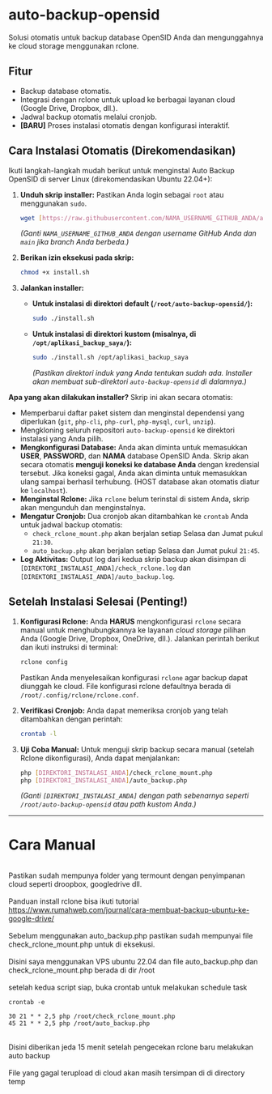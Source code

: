 # auto-backup-opensid
Solusi otomatis untuk backup database OpenSID Anda dan mengunggahnya ke cloud storage menggunakan rclone.

## Fitur
* Backup database otomatis.
* Integrasi dengan rclone untuk upload ke berbagai layanan cloud (Google Drive, Dropbox, dll.).
* Jadwal backup otomatis melalui cronjob.
* **[BARU]** Proses instalasi otomatis dengan konfigurasi interaktif.

## Cara Instalasi Otomatis (Direkomendasikan)

Ikuti langkah-langkah mudah berikut untuk menginstal Auto Backup OpenSID di server Linux (direkomendasikan Ubuntu 22.04+):

1.  **Unduh skrip installer:**
    Pastikan Anda login sebagai `root` atau menggunakan `sudo`.
    ```bash
    wget [https://raw.githubusercontent.com/NAMA_USERNAME_GITHUB_ANDA/auto-backup-opensid/main/install.sh](https://raw.githubusercontent.com/NAMA_USERNAME_GITHUB_ANDA/auto-backup-opensid/main/install.sh)
    ```
    *(Ganti `NAMA_USERNAME_GITHUB_ANDA` dengan username GitHub Anda dan `main` jika branch Anda berbeda.)*

2.  **Berikan izin eksekusi pada skrip:**
    ```bash
    chmod +x install.sh
    ```

3.  **Jalankan installer:**
    * **Untuk instalasi di direktori default (`/root/auto-backup-opensid/`):**
        ```bash
        sudo ./install.sh
        ```
    * **Untuk instalasi di direktori kustom (misalnya, di `/opt/aplikasi_backup_saya/`):**
        ```bash
        sudo ./install.sh /opt/aplikasi_backup_saya
        ```
        *(Pastikan direktori induk yang Anda tentukan sudah ada. Installer akan membuat sub-direktori `auto-backup-opensid` di dalamnya.)*

**Apa yang akan dilakukan installer?**
Skrip ini akan secara otomatis:
* Memperbarui daftar paket sistem dan menginstal dependensi yang diperlukan (`git`, `php-cli`, `php-curl`, `php-mysql`, `curl`, `unzip`).
* Mengkloning seluruh repositori `auto-backup-opensid` ke direktori instalasi yang Anda pilih.
* **Mengkonfigurasi Database:** Anda akan diminta untuk memasukkan **USER**, **PASSWORD**, dan **NAMA** database OpenSID Anda. Skrip akan secara otomatis **menguji koneksi ke database Anda** dengan kredensial tersebut. Jika koneksi gagal, Anda akan diminta untuk memasukkan ulang sampai berhasil terhubung. (HOST database akan otomatis diatur ke `localhost`).
* **Menginstal Rclone:** Jika `rclone` belum terinstal di sistem Anda, skrip akan mengunduh dan menginstalnya.
* **Mengatur Cronjob:** Dua cronjob akan ditambahkan ke `crontab` Anda untuk jadwal backup otomatis:
    * `check_rclone_mount.php` akan berjalan setiap Selasa dan Jumat pukul `21:30`.
    * `auto_backup.php` akan berjalan setiap Selasa dan Jumat pukul `21:45`.
* **Log Aktivitas:** Output log dari kedua skrip backup akan disimpan di `[DIREKTORI_INSTALASI_ANDA]/check_rclone.log` dan `[DIREKTORI_INSTALASI_ANDA]/auto_backup.log`.

## Setelah Instalasi Selesai (Penting!)

1.  **Konfigurasi Rclone:** Anda **HARUS** mengkonfigurasi `rclone` secara manual untuk menghubungkannya ke layanan *cloud storage* pilihan Anda (Google Drive, Dropbox, OneDrive, dll.). Jalankan perintah berikut dan ikuti instruksi di terminal:
    ```bash
    rclone config
    ```
    Pastikan Anda menyelesaikan konfigurasi `rclone` agar backup dapat diunggah ke cloud. File konfigurasi rclone defaultnya berada di `/root/.config/rclone/rclone.conf`.

2.  **Verifikasi Cronjob:** Anda dapat memeriksa cronjob yang telah ditambahkan dengan perintah:
    ```bash
    crontab -l
    ```

3.  **Uji Coba Manual:** Untuk menguji skrip backup secara manual (setelah Rclone dikonfigurasi), Anda dapat menjalankan:
    ```bash
    php [DIREKTORI_INSTALASI_ANDA]/check_rclone_mount.php
    php [DIREKTORI_INSTALASI_ANDA]/auto_backup.php
    ```
    *(Ganti `[DIREKTORI_INSTALASI_ANDA]` dengan path sebenarnya seperti `/root/auto-backup-opensid` atau path kustom Anda.)*

---
# Cara Manual
<br> Pastikan sudah mempunya folder yang termount dengan penyimpanan cloud seperti droopbox, googledrive dll.
<br> 
<br> Panduan install rclone bisa ikuti tutorial https://www.rumahweb.com/journal/cara-membuat-backup-ubuntu-ke-google-drive/
<br> 
<br> Sebelum menggunakan auto_backup.php pastikan sudah mempunyai file check_rclone_mount.php untuk di eksekusi.
<br> 
<br> Disini saya menggunakan VPS ubuntu 22.04 dan file auto_backup.php dan check_rclone_mount.php berada di dir /root
<br> 
<br> setelah kedua script siap, buka crontab untuk melakukan schedule task

```
crontab -e
```

``` 
30 21 * * 2,5 php /root/check_rclone_mount.php
45 21 * * 2,5 php /root/auto_backup.php
``` 
<br> Disini diberikan jeda 15 menit setelah pengecekan rclone baru melakukan auto backup
<br> 
<br> File yang gagal terupload di cloud akan masih tersimpan di di directory temp
